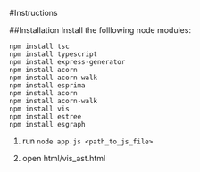 #Instructions

##Installation
Install the folllowing node modules:
```
npm install tsc
npm install typescript
npm install express-generator
npm install acorn
npm install acorn-walk
npm install esprima
npm install acorn
npm install acorn-walk
npm install vis
npm install estree
npm install esgraph
```

1. run `node app.js <path_to_js_file>`

2. open html/vis_ast.html
